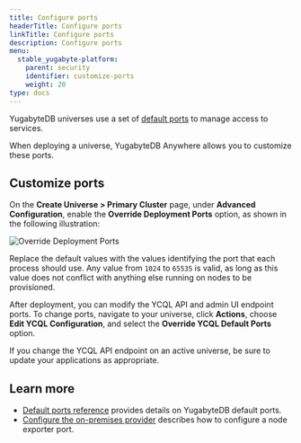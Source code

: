 ```yaml
---
title: Configure ports
headerTitle: Configure ports
linkTitle: Configure ports
description: Configure ports
menu:
  stable_yugabyte-platform:
    parent: security
    identifier: customize-ports
    weight: 20
type: docs
---
```


YugabyteDB universes use a set of [default ports](../../../reference/configuration/default-ports) to manage access to services.

When deploying a universe, YugabyteDB Anywhere allows you to customize these ports.

## Customize ports

On the **Create Universe > Primary Cluster** page, under **Advanced Configuration**, enable the **Override Deployment Ports** option, as shown in the following illustration:

![Override Deployment Ports](/images/yp/security/override-deployment-ports.png)

Replace the default values with the values identifying the port that each process should use. Any value from `1024` to `65535` is valid, as long as this value does not conflict with anything else running on nodes to be provisioned.

After deployment, you can modify the YCQL API and admin UI endpoint ports. To change ports, navigate to your universe, click **Actions**, choose **Edit YCQL Configuration**, and select the **Override YCQL Default Ports** option.

If you change the YCQL API endpoint on an active universe, be sure to update your applications as appropriate.

## Learn more

- [Default ports reference](../../../reference/configuration/default-ports) provides details on YugabyteDB default ports.
- [Configure the on-premises provider](../../configure-yugabyte-platform/set-up-cloud-provider/on-premises/#configure-the-on-premises-provider) describes how to configure a node exporter port.
